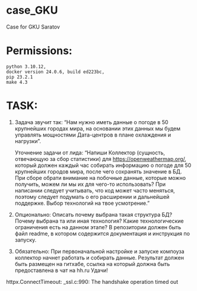 # case_GKU
Case for GKU Saratov
# Permissions: 
    python 3.10.12,
    docker version 24.0.6, build ed223bc,
    pip 23.2.1
    make 4.3
# TASK:
1. Задача звучит так: 
    “Нам нужно иметь данные о погоде в 50 крупнейших городах мира, на основании этих данных мы будем управлять
    мощностями Дата-центров в плане охлаждения и нагрузки”.

    Уточнение задачи от лида: 
    “Напиши Коллектор (сущность, отвечающую за сбор статистики) для https://openweathermap.org/, 
    который должен каждый час собирать информацию о погоде для 50 крупнейших городов мира,
    после чего сохранять значение в БД. При сборе обрати внимание на побочные данные, которые можно получить,
    можем ли мы их для чего-то использовать? При написании следует учитывать, что код может часто меняться,
    поэтому следует подумать о его расширении и дальнейшей поддержке. Выбор технологий на твое усмотрение.”


2. Опционально:
    Описать почему выбрана такая структура БД?
    Почему выбрана та или иная технология?
    Какие технологические ограничения есть на данном этапе?
    В репозитории должен быть файл readme, в котором содержится документация и инструкция по запуску.

3. Обязательно:
При первоначальной настройке и запуске компоуза коллектор начнет работать и собирать данные.
Результат должен быть размещен на гитхабе, ссылка на который должна быть предоставлена в чат на hh.ru
Удачи!

httpx.ConnectTimeout: _ssl.c:990: The handshake operation timed out

